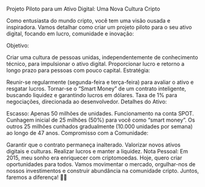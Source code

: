 Projeto Piloto para um Ativo Digital: Uma Nova Cultura Cripto

Como entusiasta do mundo cripto, você tem uma visão ousada e inspiradora. Vamos detalhar como criar um projeto piloto para o seu ativo digital, focando em lucro, comunidade e inovação:

Objetivo:

Criar uma cultura de pessoas unidas, independentemente de conhecimento técnico, para impulsionar o ativo digital.
Proporcionar lucro e retorno a longo prazo para pessoas com pouco capital.
Estratégia:

Reunir-se regularmente (segunda-feira e terça-feira) para avaliar o ativo e resgatar lucros.
Tornar-se o “Smart Money” de um contrato inteligente, buscando liquidez e garantindo lucros em dólares.
Taxa de 1% para negociações, direcionada ao desenvolvedor.
Detalhes do Ativo:

Escasso: Apenas 50 milhões de unidades.
Funcionamento na conta SPOT.
Cunhagem inicial de 25 milhões (50%) para você como “smart money”.
Os outros 25 milhões cunhados gradualmente (10.000 unidades por semana) ao longo de 47 anos.
Compromisso com a Comunidade:

Garantir que o contrato permaneça inalterado.
Valorizar novos ativos digitais e culturas.
Realizar lucros e manter a liquidez.
Nota Pessoal: Em 2015, meu sonho era enriquecer com criptomoedas. Hoje, quero criar oportunidades para todos. Vamos movimentar o mercado, orgulhar-nos de nossos investimentos e construir abundância na comunidade cripto. Juntos, faremos a diferença! 🚀🌟
